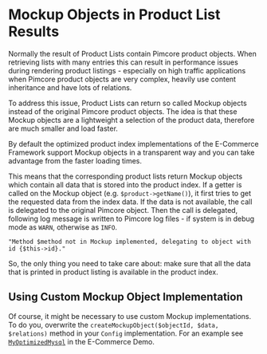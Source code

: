 # Mockup Objects in Product List Results

Normally the result of Product Lists contain Pimcore product objects. When retrieving lists with many entries this can
result in performance issues during rendering product listings - especially on high traffic applications when Pimcore 
product objects are very complex, heavily use content inheritance and have lots of relations. 
 
To address this issue, Product Lists can return so called Mockup objects instead of the original Pimcore product objects. 
The idea is that these Mockup objects are a lightweight a selection of the product data, therefore are much smaller and 
load faster.
 
By default the optimized product index implementations of the E-Commerce Framework support Mockup objects in a 
transparent way and you can take advantage from the faster loading times. 

This means that the corresponding product lists return Mockup objects which contain all data that is 
stored into the product index. If a getter is called on the Mockup object (e.g. `$product->getName()`), it first tries 
to get the requested data from the index data. If the data is not available, the call is delegated to the original 
Pimcore object.
Then the call is delegated, following log message is written to Pimcore log files - if system is in debug mode as `WARN`, 
 otherwise as `INFO`. 
```
"Method $method not in Mockup implemented, delegating to object with id {$this->id}."
```

So, the only thing you need to take care about: make sure that all the data that is printed in product listing is 
available in the product index. 


## Using Custom Mockup Object Implementation
Of course, it might be necessary to use custom Mockup implementations. To do you, overwrite the 
`createMockupObject($objectId, $data, $relations)` method in your `Config` implementation. For an example see 
[`MyOptimizedMysql`](https://github.com/pimcore/demo-ecommerce/blob/master/src/AppBundle/Ecommerce/IndexService/Tenant/Config/MyOptimizedMysql.php#L37) 
in the E-Commerce Demo. 